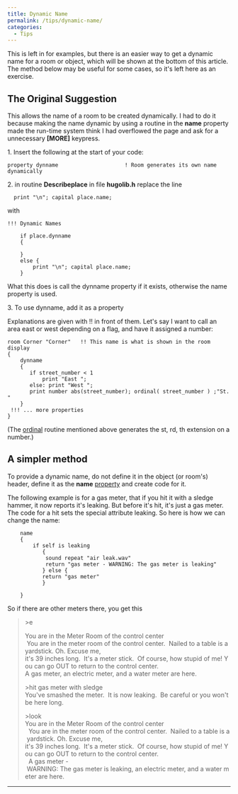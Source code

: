 ```yaml
---
title: Dynamic Name
permalink: /tips/dynamic-name/
categories: 
  - Tips
---
```


This is left in for examples, but there is an easier way to get a
dynamic name for a room or object, which will be shown at the bottom of
this article. The method below may be useful for some cases, so it's
left here as an exercise.

## The Original Suggestion

This allows the name of a room to be created dynamically. I had to do it
because making the name dynamic by using a routine in the **name**
property made the run-time system think I had overflowed the page and
ask for a unnecessary **\[MORE\]** keypress.

1\. Insert the following at the start of your code:

    property dynname                     ! Room generates its own name dynamically

2\. in routine **Describeplace** in file **hugolib.h** replace the line

      print "\n"; capital place.name;

with

    !!! Dynamic Names

        if place.dynname
        {

        }
        else {
            print "\n"; capital place.name;
        }

What this does is call the dynname property if it exists, otherwise the
name property is used.

3\. To use dynname, add it as a property

Explanations are given with !! in front of them. Let's say I want to
call an area east or west depending on a flag, and have it assigned a
number:

    room Corner "Corner"   !! This name is what is shown in the room display
    {
        dynname
        {
           if street_number < 1
               print "East ";
           else: print "West ";
           print number abs(street_number); ordinal( street_number ) ;"St. "
        }
     !!! ... more properties
    }

(The [ordinal](/library/library-suggestions/) routine mentioned above generates the
st, rd, th extension on a number.)

## A simpler method

To provide a dynamic name, do not define it in the object (or room's)
header, define it as the **name** [property](/properties/) and
create code for it.

The following example is for a gas meter, that if you hit it with a
sledge hammer, it now reports it's leaking. But before it's hit, it's
just a gas meter. The code for a hit sets the special attribute leaking.
So here is how we can change the name:

        name
        {
            if self is leaking
               {
                sound repeat "air leak.wav"
                return "gas meter - WARNING: The gas meter is leaking"
               } else {
               return "gas meter"
               }

        }

So if there are other meters there, you get this

>&gt;e
>
>You are in the Meter Room of the control center  
>  You are in the meter room of the control center.  Nailed to a table is a yardstick. Oh. Excuse me,
>it's 39 inches long.  It's a meter stick.  Of course, how stupid of me! You can go OUT to return
>to the control center.  
>A gas meter, an electric meter, and a water meter are here.
>
>&gt;hit gas meter with sledge  
>You've smashed the meter.  It is now leaking.  Be careful or you won't be here long.
>
>&gt;look  
>You are in the Meter Room of the control center  
>  You are in the meter room of the control center.  Nailed to a table is a yardstick. Oh. Excuse me,
>it's 39 inches long.  It's a meter stick.  Of course, how stupid of me! You can go OUT to return
>to the control center.  
>  A gas meter - WARNING: The gas meter is leaking, an electric meter, and a water meter are here.

------------------------------------------------------------------------
